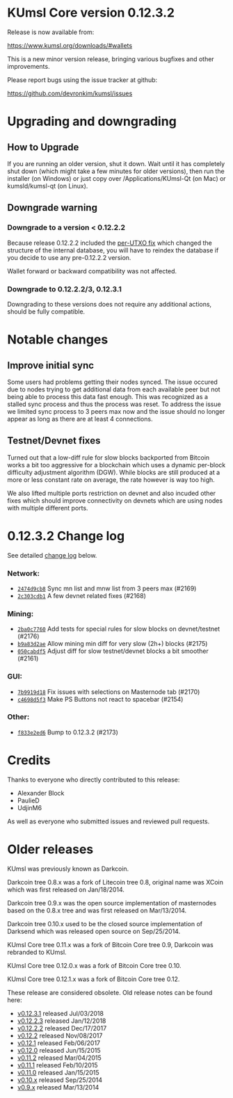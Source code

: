 KUmsl Core version 0.12.3.2
==========================

Release is now available from:

  <https://www.kumsl.org/downloads/#wallets>

This is a new minor version release, bringing various bugfixes and other
improvements.

Please report bugs using the issue tracker at github:

  <https://github.com/devronkim/kumsl/issues>


Upgrading and downgrading
=========================

How to Upgrade
--------------

If you are running an older version, shut it down. Wait until it has completely
shut down (which might take a few minutes for older versions), then run the
installer (on Windows) or just copy over /Applications/KUmsl-Qt (on Mac) or
kumsld/kumsl-qt (on Linux).

Downgrade warning
-----------------

### Downgrade to a version < 0.12.2.2

Because release 0.12.2.2 included the [per-UTXO fix](release-notes/kumsl/release-notes-0.12.2.2.md#per-utxo-fix)
which changed the structure of the internal database, you will have to reindex
the database if you decide to use any pre-0.12.2.2 version.

Wallet forward or backward compatibility was not affected.

### Downgrade to 0.12.2.2/3, 0.12.3.1

Downgrading to these versions does not require any additional actions, should be
fully compatible.


Notable changes
===============

Improve initial sync
--------------------

Some users had problems getting their nodes synced. The issue occured due to nodes trying to
get additional data from each available peer but not being able to process this data fast enough.
This was recognized as a stalled sync process and thus the process was reset. To address the issue
we limited sync process to 3 peers max now and the issue should no longer appear as long as there
are at least 4 connections.

Testnet/Devnet fixes
--------------------

Turned out that a low-diff rule for slow blocks backported from Bitcoin works a bit too aggressive for
a blockchain which uses a dynamic per-block difficulty adjustment algorithm (DGW). While blocks are still
produced at a more or less constant rate on average, the rate however is way too high.

We also lifted multiple ports restriction on devnet and also incuded other fixes which should improve
connectivity on devnets which are using nodes with multiple different ports.


0.12.3.2 Change log
===================

See detailed [change log](https://github.com/devronkim/kumsl/compare/v0.12.3.1...devronkim:v0.12.3.2) below.

### Network:
- [`2474d9cb8`](https://github.com/devronkim/kumsl/commit/2474d9cb8) Sync mn list and mnw list from 3 peers max (#2169)
- [`2c303cdb1`](https://github.com/devronkim/kumsl/commit/2c303cdb1) A few devnet related fixes (#2168)

### Mining:
- [`2ba0c7760`](https://github.com/devronkim/kumsl/commit/2ba0c7760) Add tests for special rules for slow blocks on devnet/testnet (#2176)
- [`b9a83d2ae`](https://github.com/devronkim/kumsl/commit/b9a83d2ae) Allow mining min diff for very slow (2h+) blocks (#2175)
- [`050cabdf5`](https://github.com/devronkim/kumsl/commit/050cabdf5) Adjust diff for slow testnet/devnet blocks a bit smoother (#2161)

### GUI:
- [`7b9919d18`](https://github.com/devronkim/kumsl/commit/7b9919d18) Fix issues with selections on Masternode tab (#2170)
- [`c4698d5f3`](https://github.com/devronkim/kumsl/commit/c4698d5f3) Make PS Buttons not react to spacebar (#2154)

### Other:
- [`f833e2ed6`](https://github.com/devronkim/kumsl/commit/f833e2ed6) Bump to 0.12.3.2 (#2173)


Credits
=======

Thanks to everyone who directly contributed to this release:

- Alexander Block
- PaulieD
- UdjinM6

As well as everyone who submitted issues and reviewed pull requests.


Older releases
==============

KUmsl was previously known as Darkcoin.

Darkcoin tree 0.8.x was a fork of Litecoin tree 0.8, original name was XCoin
which was first released on Jan/18/2014.

Darkcoin tree 0.9.x was the open source implementation of masternodes based on
the 0.8.x tree and was first released on Mar/13/2014.

Darkcoin tree 0.10.x used to be the closed source implementation of Darksend
which was released open source on Sep/25/2014.

KUmsl Core tree 0.11.x was a fork of Bitcoin Core tree 0.9,
Darkcoin was rebranded to KUmsl.

KUmsl Core tree 0.12.0.x was a fork of Bitcoin Core tree 0.10.

KUmsl Core tree 0.12.1.x was a fork of Bitcoin Core tree 0.12.

These release are considered obsolete. Old release notes can be found here:

- [v0.12.3.1](https://github.com/devronkim/kumsl/blob/master/doc/release-notes/kumsl/release-notes-0.12.3.1.md) released Jul/03/2018
- [v0.12.2.3](https://github.com/devronkim/kumsl/blob/master/doc/release-notes/kumsl/release-notes-0.12.2.3.md) released Jan/12/2018
- [v0.12.2.2](https://github.com/devronkim/kumsl/blob/master/doc/release-notes/kumsl/release-notes-0.12.2.2.md) released Dec/17/2017
- [v0.12.2](https://github.com/devronkim/kumsl/blob/master/doc/release-notes/kumsl/release-notes-0.12.2.md) released Nov/08/2017
- [v0.12.1](https://github.com/devronkim/kumsl/blob/master/doc/release-notes/kumsl/release-notes-0.12.1.md) released Feb/06/2017
- [v0.12.0](https://github.com/devronkim/kumsl/blob/master/doc/release-notes/kumsl/release-notes-0.12.0.md) released Jun/15/2015
- [v0.11.2](https://github.com/devronkim/kumsl/blob/master/doc/release-notes/kumsl/release-notes-0.11.2.md) released Mar/04/2015
- [v0.11.1](https://github.com/devronkim/kumsl/blob/master/doc/release-notes/kumsl/release-notes-0.11.1.md) released Feb/10/2015
- [v0.11.0](https://github.com/devronkim/kumsl/blob/master/doc/release-notes/kumsl/release-notes-0.11.0.md) released Jan/15/2015
- [v0.10.x](https://github.com/devronkim/kumsl/blob/master/doc/release-notes/kumsl/release-notes-0.10.0.md) released Sep/25/2014
- [v0.9.x](https://github.com/devronkim/kumsl/blob/master/doc/release-notes/kumsl/release-notes-0.9.0.md) released Mar/13/2014

